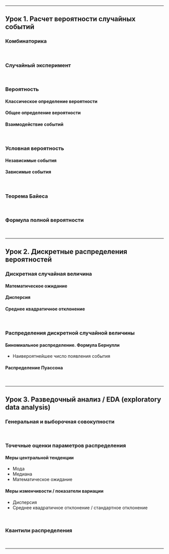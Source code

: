 ***
## Урок 1. Расчет вероятности случайных событий
### Комбинаторика
<br>

### Случайный эксперимент
<br>

### Вероятность
#### Классическое определение вероятности
#### Общее определение вероятности
#### Взаимодействие событий
<br>

### Условная вероятность
#### Независимые события
#### Зависимые события
<br>

### Теорема Байеса
<br>

### Формула полной вероятности
<br>

***
## Урок 2. Дискретные распределения вероятностей
### Дискретная случайная величина
#### Математическое ожидание
#### Дисперсия
#### Среднее квадратичное отклонение
<br>

### Распределения дискретной случайной величины
#### Биномиальное распределение. Формула Бернулли
* Наивероятнейшее число появления события
#### Распределение Пуассона
<br>

***
## Урок 3. Разведочный анализ / EDA (exploratory data analysis)
### Генеральная и выборочная совокупности 
<br>

### Точечные оценки параметров распределения
#### Меры центральной тенденции
* Мода
* Медиана
* Математическое ожидание
#### Меры изменчивости / показатели вариации
* Дисперсия
* Среднее квадратичное отклонение / стандартное отклонение
<br>

### Квантили распределения
<br>

***
